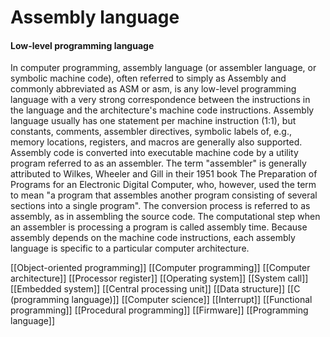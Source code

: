 # Assembly language
#### Low-level programming language

In computer programming,  assembly language (or assembler language, or symbolic machine code), often referred to simply as Assembly and commonly abbreviated as ASM or asm, is any low-level programming language with a very strong correspondence between the instructions in the language and the architecture's machine code instructions. Assembly language usually has one statement per machine instruction (1:1), but  constants, comments, assembler directives, symbolic labels of, e.g., memory locations, registers, and macros are generally also supported.
Assembly code is converted into executable machine code by a utility program referred to as an assembler. The term "assembler" is generally attributed to Wilkes, Wheeler and Gill in their 1951 book The Preparation of Programs for an Electronic Digital Computer, who, however, used the term to mean "a program that assembles another program consisting of several sections into a single program". The conversion process is referred to as assembly, as in assembling the source code. The computational step when an assembler is processing a program is called assembly time.
Because assembly depends on the machine code instructions, each assembly language is specific to a particular computer architecture.

[[Object-oriented programming]]
[[Computer programming]]
[[Computer architecture]]
[[Processor register]]
[[Operating system]]
[[System call]]
[[Embedded system]]
[[Central processing unit]]
[[Data structure]]
[[C (programming language)]]
[[Computer science]]
[[Interrupt]]
[[Functional programming]]
[[Procedural programming]]
[[Firmware]]
[[Programming language]]
